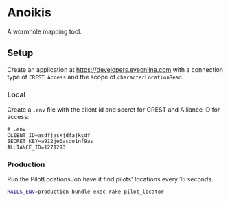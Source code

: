 # Anoikis

A wormhole mapping tool.

## Setup

Create an application at https://developers.eveonline.com with a connection type
of `CREST Access` and the scope of `characterLocationRead`.

### Local

Create a `.env` file with the client id and secret for CREST and Alliance ID
for access:

```
# .env
CLIENT_ID=asdfjaskjdfajksdf
SECRET_KEY=a912je0asdu1nf9as
ALLIANCE_ID=1271293
```

### Production

Run the PilotLocationsJob have it find pilots' locations every 15 seconds.

```bash
RAILS_ENV=production bundle exec rake pilot_locator
```
